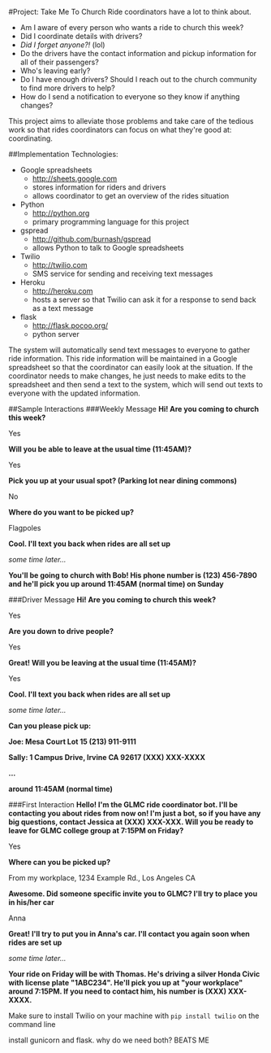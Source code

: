 #Project: Take Me To Church
Ride coordinators have a lot to think about.
* Am I aware of every person who wants a ride to church this week? 
* Did I coordinate details with drivers? 
* _Did I forget anyone?!_ (lol)  
* Do the drivers have the contact information and pickup information for all of their passengers?
* Who's leaving early? 
* Do I have enough drivers? Should I reach out to the church community to find more drivers to help? 
* How do I send a notification to everyone so they know if anything changes? 

This project aims to alleviate those problems and take care of the tedious work so that rides coordinators can focus on what they're good at: coordinating.

##Implementation
Technologies:
* Google spreadsheets 
  * http://sheets.google.com
  * stores information for riders and drivers
  * allows coordinator to get an overview of the rides situation
* Python
  * http://python.org
  * primary programming language for this project
* gspread 
  * http://github.com/burnash/gspread
  * allows Python to talk to Google spreadsheets
* Twilio 
  * http://twilio.com
  * SMS service for sending and receiving text messages
* Heroku 
  * http://heroku.com
  * hosts a server so that Twilio can ask it for a response to send back as a text message
* flask
  * http://flask.pocoo.org/
  * python server

The system will automatically send text messages to everyone to gather ride information. This ride information will be maintained in a Google spreadsheet so that the coordinator can easily look at the situation. If the coordinator needs to make changes, he just needs to make edits to the spreadsheet and then send a text to the system, which will send out texts to everyone with the updated information.

##Sample Interactions
###Weekly Message
__Hi! Are you coming to church this week?__

Yes

__Will you be able to leave at the usual time (11:45AM)?__

Yes

__Pick you up at your usual spot? (Parking lot near dining commons)__

No

__Where do you want to be picked up?__

Flagpoles

__Cool. I'll text you back when rides are all set up__

_some time later..._

__You'll be going to church with Bob! His phone number is (123) 456-7890 and he'll pick you up around 11:45AM (normal time) on Sunday__

###Driver Message
__Hi! Are you coming to church this week?__

Yes

__Are you down to drive people?__

Yes

__Great! Will you be leaving at the usual time (11:45AM)?__

Yes

__Cool. I'll text you back when rides are all set up__

_some time later..._

__Can you please pick up:__

__Joe: Mesa Court Lot 15 
   (213) 911-9111__
   
__Sally: 1 Campus Drive, Irvine CA 92617
   (XXX) XXX-XXXX__
 
__...__

__around 11:45AM (normal time)__

###First Interaction
__Hello! I'm the GLMC ride coordinator bot. I'll be contacting you about rides from now on! I'm just a bot, so if you have any big questions, contact Jessica at (XXX) XXX-XXX. Will you be ready to leave for GLMC college group at 7:15PM on Friday?__

Yes

__Where can you be picked up?__

From my workplace, 1234 Example Rd., Los Angeles CA

__Awesome. Did someone specific invite you to GLMC? I'll try to place you in his/her car__

Anna

__Great! I'll try to put you in Anna's car. I'll contact you again soon when rides are set up__

_some time later..._

__Your ride on Friday will be with Thomas. He's driving a silver Honda Civic with license plate "1ABC234". He'll pick you up at "your workplace" around 7:15PM. If you need to contact him, his number is (XXX) XXX-XXXX.__





Make sure to install Twilio on your machine with
`pip install twilio`
on the command line

install gunicorn and flask. why do we need both? BEATS ME
